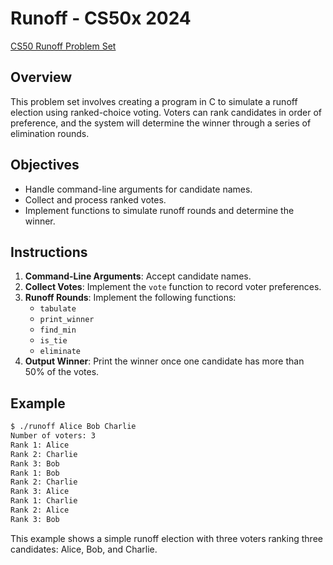 # Runoff - CS50x 2024

[CS50 Runoff Problem Set](https://cs50.harvard.edu/x/2024/psets/3/runoff/)

## Overview

This problem set involves creating a program in C to simulate a runoff election using ranked-choice voting. Voters can rank candidates in order of preference, and the system will determine the winner through a series of elimination rounds.

## Objectives

- Handle command-line arguments for candidate names.
- Collect and process ranked votes.
- Implement functions to simulate runoff rounds and determine the winner.

## Instructions

1. **Command-Line Arguments**: Accept candidate names.
2. **Collect Votes**: Implement the `vote` function to record voter preferences.
3. **Runoff Rounds**: Implement the following functions:
   - `tabulate`
   - `print_winner`
   - `find_min`
   - `is_tie`
   - `eliminate`
4. **Output Winner**: Print the winner once one candidate has more than 50% of the votes.

## Example

```sh
$ ./runoff Alice Bob Charlie
Number of voters: 3
Rank 1: Alice
Rank 2: Charlie
Rank 3: Bob
Rank 1: Bob
Rank 2: Charlie
Rank 3: Alice
Rank 1: Charlie
Rank 2: Alice
Rank 3: Bob
```

This example shows a simple runoff election with three voters ranking three candidates: Alice, Bob, and Charlie.
